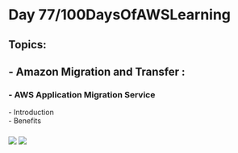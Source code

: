 <h1> Day 77/100DaysOfAWSLearning </h1>
<h2> Topics: </h2>

 <h2>  - Amazon Migration and Transfer : </h2>

<h3> - AWS Application Migration Service</h3>
         - Introduction <br>
         - Benefits <br> 
         
     
         
  <h3>   </h3>
       

<img src = "https://github.com/thetechgirlgita/100-days-of-aws-learning/blob/master/Images/Day76/76_1.jpg?raw=true">
<img src = "https://github.com/thetechgirlgita/100-days-of-aws-learning/blob/master/Images/Day76/76_2.jpg?raw=true">

